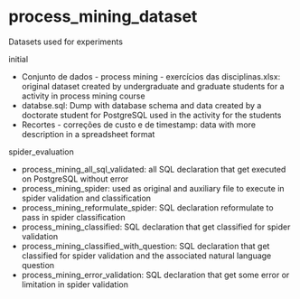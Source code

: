 # process_mining_dataset
Datasets used for experiments

initial
 - Conjunto de dados - process mining - exercícios das disciplinas.xlsx: original dataset created by undergraduate and graduate students for a activity in process mining course
 - databse.sql: Dump with database schema and data created by a doctorate student for PostgreSQL used in the activity for the students
 - Recortes - correções de custo e de timestamp: data with more description in a spreadsheet format

spider_evaluation
 - process_mining_all_sql_validated: all SQL declaration that get executed on PostgreSQL without error
 - process_mining_spider: used as original and auxiliary file to execute in spider validation and classification
 - process_mining_reformulate_spider: SQL declaration reformulate to pass in spider classification
 - process_mining_classified: SQL declaration that get classified for spider validation
 - process_mining_classified_with_question: SQL declaration that get classified for spider validation and the associated natural language question
 - process_mining_error_validation: SQL declaration that get some error or limitation in spider validation
  
